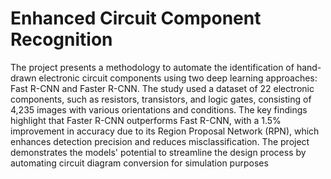 # Enhanced Circuit Component Recognition 
The project presents a methodology to automate the identification of hand-drawn electronic circuit components using two deep learning approaches: Fast R-CNN and Faster R-CNN. The study used a dataset of 22 electronic components, such as resistors, transistors, and logic gates, consisting of 4,235 images with various orientations and conditions.
The key findings highlight that Faster R-CNN outperforms Fast R-CNN, with a 1.5% improvement in accuracy due to its Region Proposal Network (RPN), which enhances detection precision and reduces misclassification. The project demonstrates the models' potential to streamline the design process by automating circuit diagram conversion for simulation purposes
